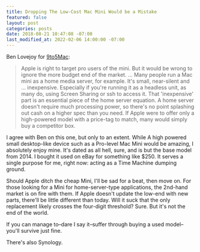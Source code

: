 ```yaml
---
title: Dropping The Low-Cost Mac Mini Would be a Mistake
featured: false
layout: post
categories: posts
date: 2018-08-21 10:47:08 -07:00
last_modified_at: 2022-02-06 14:00:00 -07:00
---
```


Ben Lovejoy for [9to5Mac](https://9to5mac.com/2018/08/21/mac-mini-opinion/):

>  Apple is right to target pro users of the mini. But it would be wrong to ignore the more budget end of the market.
> …
>  Many people run a Mac mini as a home media server, for example. It's small, near-silent and … inexpensive. Especially if you're running it as a headless unit, as many do, using Screen Sharing or ssh to access it.
> That 'inexpensive' part is an essential piece of the home server equation. A home server doesn't require much processing power, so there's no point splashing out cash on a higher spec than you need. If Apple were to offer only a high-powered model with a price-tag to match, many would simply buy a competitor box.

I agree with Ben on this one, but only to an extent. While A high powered small desktop-like device such as a Pro-level Mac Mini would be amazing, I absolutely enjoy mine. It's dated as all hell, sure, and is but the base model from 2014. I bought it used on eBay for something like $250. It serves a single purpose for me, right now: acting as a Time Machine dumping ground.

Should Apple ditch the cheap Mini, I'll be sad for a beat, then move on. For those looking for a Mini for home-server-type applications, the 2nd-hand market is on fire with them. If Apple doesn't update the low-end with new parts, there'll be little different than today. Will it suck that the only replacement likely crosses the four-digit threshold? Sure. But it's not the end of the world.

If you can manage to–dare I say it–suffer through buying a used model–you'll survive just fine.

There's also Synology.

